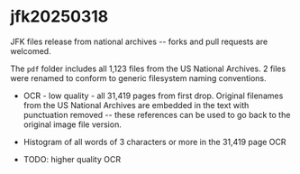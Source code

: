 # jfk20250318
JFK files release from national archives -- forks and pull requests are welcomed.

The `pdf` folder includes all 1,123 files from the US National Archives.  2 files were renamed to conform to generic filesystem naming conventions.

* OCR - low quality - all 31,419 pages from first drop.   Original filenames from the US National Archives are embedded in the text with punctuation removed -- these references can be used to go back to the original image file version.

* Histogram of all words of 3 characters or more in the 31,419 page OCR

* TODO: higher quality OCR
